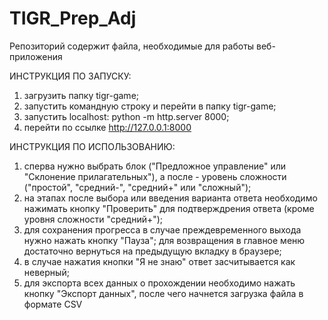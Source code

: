 # TIGR_Prep_Adj
Репозиторий содержит файла, необходимые для работы веб-приложения

ИНСТРУКЦИЯ ПО ЗАПУСКУ:
1) загрузить папку tigr-game;
2) запустить командную строку и перейти в папку tigr-game;
3) запустить localhost: python -m http.server 8000;
4) перейти по ссылке http://127.0.0.1:8000

ИНСТРУКЦИЯ ПО ИСПОЛЬЗОВАНИЮ:
1) сперва нужно выбрать блок ("Предложное управление" или "Склонение прилагательных"), а после - уровень сложности ("простой", "средний-", "средний+" или "сложный");
2) на этапах после выбора или введения варианта ответа необходимо нажимать кнопку "Проверить" для подтверждрения ответа (кроме уровня сложности "средний+");
3) для сохранения прогресса в случае преждевременного выхода нужно нажать кнопку "Пауза"; для возвращения в главное меню достаточно вернуться на предыдущую вкладку в браузере;
4) в случае нажатия кнопки "Я не знаю" ответ засчитывается как неверный;
5) для экспорта всех данных о прохождении необходимо нажать кнопку "Экспорт данных", после чего начнется загрузка файла в формате CSV
